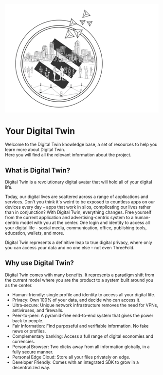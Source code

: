 ![](img/digital_twin_intro.png)

# Your Digital Twin

Welcome to the Digital Twin knowledge base, a set of resources to help you learn more about Digital Twin.
<br>
Here you will find all the relevant information about the project.

## What is Digital Twin?

Digital Twin is a revolutionary digital avatar that will hold all of your digital life.

Today, our digital lives are scattered across a range of applications and services. Don't you think it's weird to be exposed to countless apps on our devices every day – apps that work in silos, complicating our lives rather than in conjunction? With Digital Twin, everything changes. Free yourself from the current application and advertising-centric system to a human-centric model with you at the center. One login and identity to access all your digital life - social media, communication, office, publishing tools, education, wallets, and more.

Digital Twin represents a definitive leap to true digital privacy, where only you can access your data and no one else – not even ThreeFold.

## Why use Digital Twin?

Digital Twin comes with many benefits. It represents a paradigm shift from the current model where you are the product to a system built around you as the center.

- Human-friendly: single profile and identity to access all your digital life.
- Privacy: Own 100% of your data, and decide who can access it.
- Ultra-secure: Unique network infrastructure removes the need for VPNs, antiviruses, and firewalls.
- Peer-to-peer: A pyramid-free end-to-end system that gives the power back to people.
- Fair Information: Find purposeful and verifiable information. No fake news or profiles.
- Complementary banking: Access a full range of digital economies and currencies.
- Personal Browser: Two clicks away from all information globally, in a fully secure manner.
- Personal Edge Cloud: Store all your files privately on edge.
- Developer Friendly: Comes with an integrated SDK to grow in a decentralized way.
